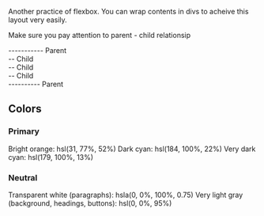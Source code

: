 Another practice of flexbox. You can wrap contents in divs to acheive this layout very easily. 

Make sure you pay attention to parent - child relationsip

<div> ----------- Parent
    <div></div>-- Child
    <div></div>-- Child
    <div></div>-- Child
</div> ---------- Parent

## Colors

### Primary

Bright orange: hsl(31, 77%, 52%)
Dark cyan: hsl(184, 100%, 22%)
Very dark cyan: hsl(179, 100%, 13%)

### Neutral

Transparent white (paragraphs): hsla(0, 0%, 100%, 0.75)
Very light gray (background, headings, buttons): hsl(0, 0%, 95%)
